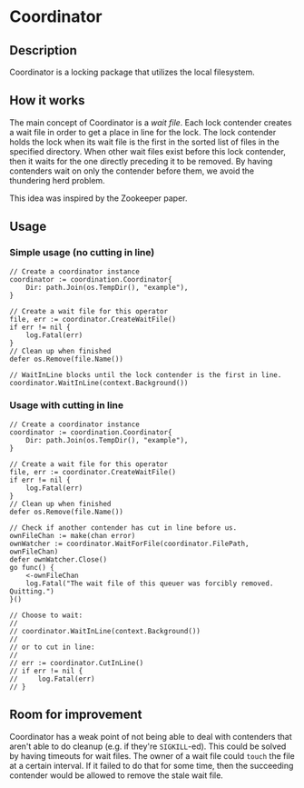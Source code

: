 # Coordinator

## Description

Coordinator is a locking package that utilizes the local filesystem.

## How it works

The main concept of Coordinator is a _wait file_. Each lock contender creates a wait file
in order to get a place in line for the lock. The lock contender holds the lock when its
wait file is the first in the sorted list of files in the specified directory. When other wait files
exist before this lock contender, then it waits for the one directly preceding it to be removed.
By having contenders wait on only the contender before them, we avoid the thundering herd problem.

This idea was inspired by the Zookeeper paper.

## Usage

### Simple usage (no cutting in line)

    // Create a coordinator instance
	coordinator := coordination.Coordinator{
		Dir: path.Join(os.TempDir(), "example"),
	}

	// Create a wait file for this operator
	file, err := coordinator.CreateWaitFile()
	if err != nil {
		log.Fatal(err)
	}
    // Clean up when finished
	defer os.Remove(file.Name())

    // WaitInLine blocks until the lock contender is the first in line.
    coordinator.WaitInLine(context.Background())

### Usage with cutting in line

    // Create a coordinator instance
	coordinator := coordination.Coordinator{
		Dir: path.Join(os.TempDir(), "example"),
	}

	// Create a wait file for this operator
	file, err := coordinator.CreateWaitFile()
	if err != nil {
		log.Fatal(err)
	}
    // Clean up when finished
	defer os.Remove(file.Name())

	// Check if another contender has cut in line before us.
	ownFileChan := make(chan error)
	ownWatcher := coordinator.WaitForFile(coordinator.FilePath, ownFileChan)
	defer ownWatcher.Close()
	go func() {
		<-ownFileChan
		log.Fatal("The wait file of this queuer was forcibly removed. Quitting.")
	}()

    // Choose to wait:
    //
    // coordinator.WaitInLine(context.Background())
    //
    // or to cut in line:
    //
    // err := coordinator.CutInLine()
    // if err != nil {
    //     log.Fatal(err)
    // }


## Room for improvement

Coordinator has a weak point of not being able to deal with contenders that aren't able to do
cleanup (e.g. if they're `SIGKILL`-ed). This could be solved by having timeouts for wait files.
The owner of a wait file could `touch` the file at a certain interval. If it failed to do that for some
time, then the succeeding contender would be allowed to remove the stale wait file.
